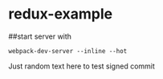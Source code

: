 # redux-example
##start server with

`webpack-dev-server --inline --hot`

Just random text here to test signed commit
